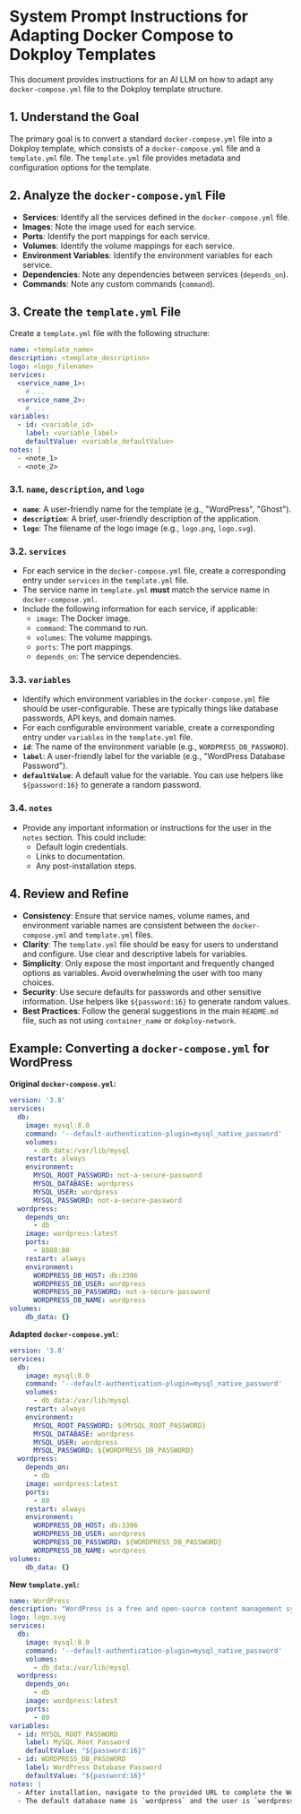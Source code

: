 # System Prompt Instructions for Adapting Docker Compose to Dokploy Templates

This document provides instructions for an AI LLM on how to adapt any `docker-compose.yml` file to the Dokploy template structure.

## 1. Understand the Goal

The primary goal is to convert a standard `docker-compose.yml` file into a Dokploy template, which consists of a `docker-compose.yml` file and a `template.yml` file. The `template.yml` file provides metadata and configuration options for the template.

## 2. Analyze the `docker-compose.yml` File

- **Services**: Identify all the services defined in the `docker-compose.yml` file.
- **Images**: Note the image used for each service.
- **Ports**: Identify the port mappings for each service.
- **Volumes**: Identify the volume mappings for each service.
- **Environment Variables**: Identify the environment variables for each service.
- **Dependencies**: Note any dependencies between services (`depends_on`).
- **Commands**: Note any custom commands (`command`).

## 3. Create the `template.yml` File

Create a `template.yml` file with the following structure:

```yaml
name: <template_name>
description: <template_description>
logo: <logo_filename>
services:
  <service_name_1>:
    # ...
  <service_name_2>:
    # ...
variables:
  - id: <variable_id>
    label: <variable_label>
    defaultValue: <variable_defaultValue>
notes: |
  - <note_1>
  - <note_2>
```

### 3.1. `name`, `description`, and `logo`

- **`name`**: A user-friendly name for the template (e.g., "WordPress", "Ghost").
- **`description`**: A brief, user-friendly description of the application.
- **`logo`**: The filename of the logo image (e.g., `logo.png`, `logo.svg`).

### 3.2. `services`

- For each service in the `docker-compose.yml` file, create a corresponding entry under `services` in the `template.yml` file.
- The service name in `template.yml` **must** match the service name in `docker-compose.yml`.
- Include the following information for each service, if applicable:
    - `image`: The Docker image.
    - `command`: The command to run.
    - `volumes`: The volume mappings.
    - `ports`: The port mappings.
    - `depends_on`: The service dependencies.

### 3.3. `variables`

- Identify which environment variables in the `docker-compose.yml` file should be user-configurable. These are typically things like database passwords, API keys, and domain names.
- For each configurable environment variable, create a corresponding entry under `variables` in the `template.yml` file.
- **`id`**: The name of the environment variable (e.g., `WORDPRESS_DB_PASSWORD`).
- **`label`**: A user-friendly label for the variable (e.g., "WordPress Database Password").
- **`defaultValue`**: A default value for the variable. You can use helpers like `${password:16}` to generate a random password.

### 3.4. `notes`

- Provide any important information or instructions for the user in the `notes` section. This could include:
    - Default login credentials.
    - Links to documentation.
    - Any post-installation steps.

## 4. Review and Refine

- **Consistency**: Ensure that service names, volume names, and environment variable names are consistent between the `docker-compose.yml` and `template.yml` files.
- **Clarity**: The `template.yml` file should be easy for users to understand and configure. Use clear and descriptive labels for variables.
- **Simplicity**: Only expose the most important and frequently changed options as variables. Avoid overwhelming the user with too many choices.
- **Security**: Use secure defaults for passwords and other sensitive information. Use helpers like `${password:16}` to generate random values.
- **Best Practices**: Follow the general suggestions in the main `README.md` file, such as not using `container_name` or `dokploy-network`.

## Example: Converting a `docker-compose.yml` for WordPress

**Original `docker-compose.yml`:**

```yaml
version: '3.8'
services:
  db:
    image: mysql:8.0
    command: '--default-authentication-plugin=mysql_native_password'
    volumes:
      - db_data:/var/lib/mysql
    restart: always
    environment:
      MYSQL_ROOT_PASSWORD: not-a-secure-password
      MYSQL_DATABASE: wordpress
      MYSQL_USER: wordpress
      MYSQL_PASSWORD: not-a-secure-password
  wordpress:
    depends_on:
      - db
    image: wordpress:latest
    ports:
      - 8080:80
    restart: always
    environment:
      WORDPRESS_DB_HOST: db:3306
      WORDPRESS_DB_USER: wordpress
      WORDPRESS_DB_PASSWORD: not-a-secure-password
      WORDPRESS_DB_NAME: wordpress
volumes:
    db_data: {}
```

**Adapted `docker-compose.yml`:**

```yaml
version: '3.8'
services:
  db:
    image: mysql:8.0
    command: '--default-authentication-plugin=mysql_native_password'
    volumes:
      - db_data:/var/lib/mysql
    restart: always
    environment:
      MYSQL_ROOT_PASSWORD: ${MYSQL_ROOT_PASSWORD}
      MYSQL_DATABASE: wordpress
      MYSQL_USER: wordpress
      MYSQL_PASSWORD: ${WORDPRESS_DB_PASSWORD}
  wordpress:
    depends_on:
      - db
    image: wordpress:latest
    ports:
      - 80
    restart: always
    environment:
      WORDPRESS_DB_HOST: db:3306
      WORDPRESS_DB_USER: wordpress
      WORDPRESS_DB_PASSWORD: ${WORDPRESS_DB_PASSWORD}
      WORDPRESS_DB_NAME: wordpress
volumes:
    db_data: {}
```

**New `template.yml`:**

```yaml
name: WordPress
description: "WordPress is a free and open-source content management system written in PHP and paired with a MySQL or MariaDB database."
logo: logo.svg
services:
  db:
    image: mysql:8.0
    command: '--default-authentication-plugin=mysql_native_password'
    volumes:
      - db_data:/var/lib/mysql
  wordpress:
    depends_on:
      - db
    image: wordpress:latest
    ports:
      - 80
variables:
  - id: MYSQL_ROOT_PASSWORD
    label: MySQL Root Password
    defaultValue: "${password:16}"
  - id: WORDPRESS_DB_PASSWORD
    label: WordPress Database Password
    defaultValue: "${password:16}"
notes: |
  - After installation, navigate to the provided URL to complete the WordPress setup.
  - The default database name is `wordpress` and the user is `wordpress`.
```
